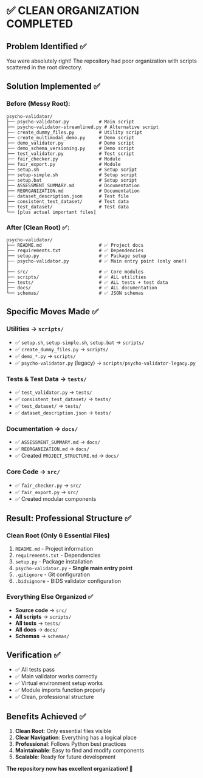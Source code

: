 # ✅ CLEAN ORGANIZATION COMPLETED

## Problem Identified ✅
You were absolutely right! The repository had poor organization with scripts scattered in the root directory.

## Solution Implemented ✅

### Before (Messy Root):
```
psycho-validator/
├── psycho-validator.py           # Main script
├── psycho-validator-streamlined.py # Alternative script  
├── create_dummy_files.py         # Utility script
├── create_multimodal_demo.py     # Demo script
├── demo_validator.py             # Demo script
├── demo_schema_versioning.py     # Demo script  
├── test_validator.py             # Test script
├── fair_checker.py               # Module
├── fair_export.py                # Module
├── setup.sh                      # Setup script
├── setup-simple.sh               # Setup script
├── setup.bat                     # Setup script
├── ASSESSMENT_SUMMARY.md         # Documentation
├── REORGANIZATION.md             # Documentation
├── dataset_description.json      # Test file
├── consistent_test_dataset/      # Test data
├── test_dataset/                 # Test data
└── [plus actual important files]
```

### After (Clean Root) ✅:
```
psycho-validator/
├── README.md                     # ✅ Project docs
├── requirements.txt              # ✅ Dependencies  
├── setup.py                      # ✅ Package setup
├── psycho-validator.py           # ✅ Main entry point (only one!)
│
├── src/                          # ✅ Core modules
├── scripts/                      # ✅ ALL utilities
├── tests/                        # ✅ ALL tests + test data
├── docs/                         # ✅ ALL documentation
└── schemas/                      # ✅ JSON schemas
```

## Specific Moves Made ✅

### Utilities → `scripts/`
- ✅ `setup.sh`, `setup-simple.sh`, `setup.bat` → `scripts/`
- ✅ `create_dummy_files.py` → `scripts/`
- ✅ `demo_*.py` → `scripts/`
- ✅ `psycho-validator.py` (legacy) → `scripts/psycho-validator-legacy.py`

### Tests & Test Data → `tests/`
- ✅ `test_validator.py` → `tests/`
- ✅ `consistent_test_dataset/` → `tests/`
- ✅ `test_dataset/` → `tests/`
- ✅ `dataset_description.json` → `tests/`

### Documentation → `docs/`
- ✅ `ASSESSMENT_SUMMARY.md` → `docs/`
- ✅ `REORGANIZATION.md` → `docs/`
- ✅ Created `PROJECT_STRUCTURE.md` → `docs/`

### Core Code → `src/`
- ✅ `fair_checker.py` → `src/`
- ✅ `fair_export.py` → `src/`
- ✅ Created modular components

## Result: Professional Structure ✅

### Clean Root (Only 6 Essential Files)
1. `README.md` - Project information
2. `requirements.txt` - Dependencies
3. `setup.py` - Package installation
4. `psycho-validator.py` - **Single main entry point**
5. `.gitignore` - Git configuration
6. `.bidsignore` - BIDS validator configuration

### Everything Else Organized ✅
- **Source code** → `src/`
- **All scripts** → `scripts/`
- **All tests** → `tests/`
- **All docs** → `docs/`
- **Schemas** → `schemas/`

## Verification ✅
- ✅ All tests pass
- ✅ Main validator works correctly
- ✅ Virtual environment setup works
- ✅ Module imports function properly
- ✅ Clean, professional structure

## Benefits Achieved ✅
1. **Clean Root**: Only essential files visible
2. **Clear Navigation**: Everything has a logical place
3. **Professional**: Follows Python best practices
4. **Maintainable**: Easy to find and modify components
5. **Scalable**: Ready for future development

**The repository now has excellent organization! 🎉**